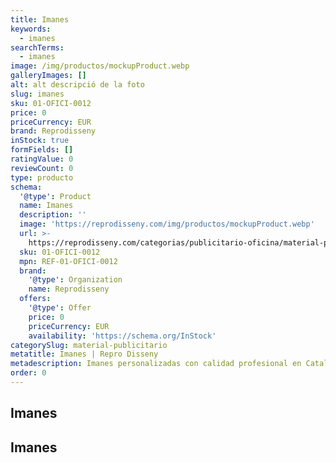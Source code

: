 ```yaml
---
title: Imanes
keywords:
  - imanes
searchTerms:
  - imanes
image: /img/productos/mockupProduct.webp
galleryImages: []
alt: alt descripció de la foto
slug: imanes
sku: 01-OFICI-0012
price: 0
priceCurrency: EUR
brand: Reprodisseny
inStock: true
formFields: []
ratingValue: 0
reviewCount: 0
type: producto
schema:
  '@type': Product
  name: Imanes
  description: ''
  image: 'https://reprodisseny.com/img/productos/mockupProduct.webp'
  url: >-
    https://reprodisseny.com/categorias/publicitario-oficina/material-publicitario/imanes
  sku: 01-OFICI-0012
  mpn: REF-01-OFICI-0012
  brand:
    '@type': Organization
    name: Reprodisseny
  offers:
    '@type': Offer
    price: 0
    priceCurrency: EUR
    availability: 'https://schema.org/InStock'
categorySlug: material-publicitario
metatitle: Imanes | Repro Disseny
metadescription: Imanes personalizadas con calidad profesional en Cataluña.
order: 0
---
```


## Imanes

## Imanes
